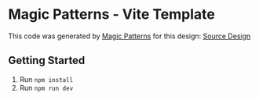 # Magic Patterns - Vite Template

This code was generated by [Magic Patterns](https://magicpatterns.com) for this design: [Source Design](https://www.magicpatterns.com/c/3sitrc14gdjzruvf2bz28m)

## Getting Started

1. Run `npm install`
2. Run `npm run dev`
